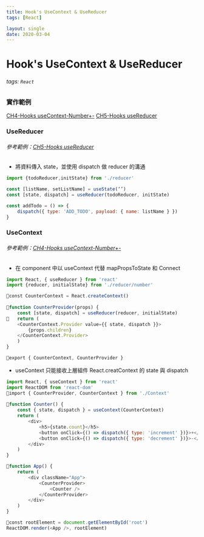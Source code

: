 ```yaml
---
title: Hook's UseContext & UseReducer
tags: [React]

layout: single
date: 2020-03-04
---
```


# Hook's UseContext & UseReducer
###### tags: `React`

### 實作範例
[CH4-Hooks useContext-Number+-](https://codesandbox.io/s/ch4-hooks-number--pbio5)
[CH5-Hooks useReducer](https://codesandbox.io/s/ch4-hooks-number--pbio5)

### UseReducer
###### 參考範例：[CH5-Hooks useReducer](https://codesandbox.io/s/ch4-hooks-number--pbio5)
+ 將資料傳入 state，並使用 dispatch 做 reducer 的溝通
``` javascript
import {todoReducer,initState} from './reducer'

const [listName, setListName] = useState(‘’)
const [state, dispatch] = useReducer(todoReducer, initState)

const addTodo = () => {
	dispatch({ type: 'ADD_TODO', payload: { name: listName } })
}

```

### UseContext
###### 參考範例：[CH4-Hooks useContext-Number+-](https://codesandbox.io/s/ch4-hooks-number--pbio5)
+ 在 component 中以 useContext 代替 mapPropsToState 和 Connect
``` javascript
import React, { useReducer } from 'react'
import {reducer, initialState} from './reducer/number'

const CounterContext = React.createContext()
 
function CounterProvider(props) {
	const [state, dispatch] = useReducer(reducer, initialState)
	return (
	<CounterContext.Provider value={{ state, dispatch }}>
		{props.children}
	</CounterContext.Provider>
	)
}

export { CounterContext, CounterProvider }

```
+ useContext 只能接收上層組件 React.creatContext 的 state 與 dispatch
``` javascript
import React, { useContext } from 'react'
import ReactDOM from 'react-dom'
import { CounterProvider, CounterContext } from './Context'
 
function Counter() {
    const { state, dispatch } = useContext(CounterContext)
    return (
        <div>
            <h5>{state.count}</h5>
            <button onClick={() => dispatch({ type: 'increment' })}>+</button>
            <button onClick={() => dispatch({ type: 'decrement' })}>-</button>
        </div>
    )
}

function App() {
    return (
        <div className="App">
            <CounterProvider>
                <Counter />
            </CounterProvider>
        </div>
    )
}

const rootElement = document.getElementById('root')
ReactDOM.render(<App />, rootElement)
```




